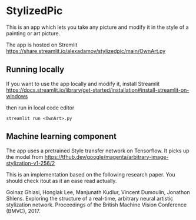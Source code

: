 # StylizedPic

This is an app which lets you take any picture and modify it in the style of a painting or art picture. 

The app is hosted on Stremlit https://share.streamlit.io/alexadamov/stylizedpic/main/OwnArt.py

## Running locally
If you want to use the app locally and modify it, install Streamlit
https://docs.streamlit.io/library/get-started/installation#install-streamlit-on-windows 

then run in local code editor
```
streamlit run <OwnArt>.py
```

## Machine learning component

The app uses a pretrained Style transfer network on Tensorflow. It picks up the model from https://tfhub.dev/google/magenta/arbitrary-image-stylization-v1-256/2

This is an implementation based on the following research paper. You should check itout as it an ease read actually. 

Golnaz Ghiasi, Honglak Lee, Manjunath Kudlur, Vincent Dumoulin, Jonathon Shlens. Exploring the structure of a real-time, arbitrary neural artistic stylization network. Proceedings of the British Machine Vision Conference (BMVC), 2017.
